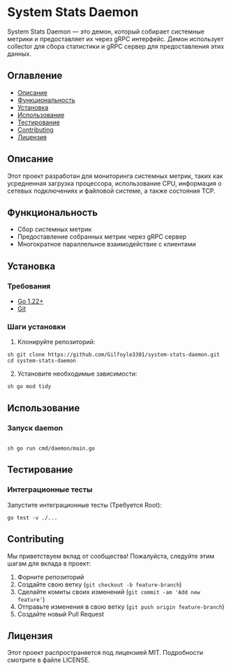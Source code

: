 # System Stats Daemon

System Stats Daemon — это демон, который собирает системные метрики и предоставляет их через gRPC интерфейс. Демон использует collector для сбора статистики и gRPC сервер для предоставления этих данных.

## Оглавление

- [Описание](#описание)
- [Функциональность](#функциональность)
- [Установка](#установка)
- [Использование](#использование)
- [Тестирование](#тестирование)
- [Contributing](#contributing)
- [Лицензия](#лицензия)

## Описание

Этот проект разработан для мониторинга системных метрик, таких как усредненная загрузка процессора, использование CPU, информация о сетевых подключениях и файловой системе, а также состояния TCP.

## Функциональность

- Сбор системных метрик
- Предоставление собранных метрик через gRPC сервер
- Многократное параллельное взаимодействие с клиентами

## Установка

### Требования

- [Go 1.22+](https://golang.org/dl/)
- [Git](https://git-scm.com/)

### Шаги установки

1. Клонируйте репозиторий:

```
sh git clone https://github.com/Gilfoyle3301/system-stats-daemon.git cd system-stats-daemon
```

2. Установите необходимые зависимости:
```
sh go mod tidy
```

## Использование

### Запуск daemon

```

sh go run cmd/daemon/main.go

```

## Тестирование

### Интеграционные тесты

Запустите интеграционные тесты (Требуется Root):

```
go test -v ./...
```

## Contributing

Мы приветствуем вклад от сообщества! Пожалуйста, следуйте этим шагам для вклада в проект:

1. Форните репозиторий
2. Создайте свою ветку (`git checkout -b feature-branch`)
3. Сделайте комиты своих изменений (`git commit -am 'Add new feature'`)
4. Отправьте изменения в свою ветку (`git push origin feature-branch`)
5. Создайте новый Pull Request

## Лицензия

Этот проект распространяется под лицензией MIT. Подробности смотрите в файле LICENSE. 